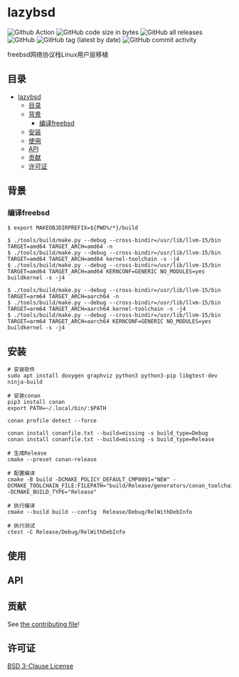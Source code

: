 # lazybsd

![Github Action](https://github.com/mengdemao/lazybsd/actions/workflows/build.yml/badge.svg?branch=master)
![GitHub code size in bytes](https://img.shields.io/github/languages/code-size/mengdemao/lazybsd)
![GitHub all releases](https://img.shields.io/github/downloads/mengdemao/lazybsd/total)
![GitHub](https://img.shields.io/github/license/mengdemao/lazybsd)
![GitHub tag (latest by date)](https://img.shields.io/github/v/tag/mengdemao/lazybsd)
![GitHub commit activity](https://img.shields.io/github/commit-activity/y/mengdemao/lazybsd)

freebsd网络协议栈Linux用户层移植

## 目录

- [lazybsd](#lazybsd)
	- [目录](#目录)
	- [背景](#背景)
		- [编译freebsd](#编译freebsd)
	- [安装](#安装)
	- [使用](#使用)
	- [API](#api)
	- [贡献](#贡献)
	- [许可证](#许可证)

## 背景

### 编译freebsd

```shell
$ export MAKEOBJDIRPREFIX=${PWD%/*}/build

$ ./tools/build/make.py --debug --cross-bindir=/usr/lib/llvm-15/bin TARGET=amd64 TARGET_ARCH=amd64 -n
$ ./tools/build/make.py --debug --cross-bindir=/usr/lib/llvm-15/bin TARGET=amd64 TARGET_ARCH=amd64 kernel-toolchain -s -j4
$ ./tools/build/make.py --debug --cross-bindir=/usr/lib/llvm-15/bin TARGET=amd64 TARGET_ARCH=amd64 KERNCONF=GENERIC NO_MODULES=yes buildkernel -s -j4

$ ./tools/build/make.py --debug --cross-bindir=/usr/lib/llvm-15/bin TARGET=arm64 TARGET_ARCH=aarch64 -n
$ ./tools/build/make.py --debug --cross-bindir=/usr/lib/llvm-15/bin TARGET=arm64 TARGET_ARCH=aarch64 kernel-toolchain -s -j4
$ ./tools/build/make.py --debug --cross-bindir=/usr/lib/llvm-15/bin TARGET=arm64 TARGET_ARCH=aarch64 KERNCONF=GENERIC NO_MODULES=yes buildkernel -s -j4
```

## 安装

```shell
# 安装软件
sudo apt install doxygen graphviz python3 python3-pip libgtest-dev ninja-build

# 安装conan
pip3 install conan
export PATH=~/.local/bin/:$PATH

conan profile detect --force

conan install conanfile.txt --build=missing -s build_type=Debug
conan install conanfile.txt --build=missing -s build_type=Release

# 生成Release
cmake --preset conan-release

# 配置编译
cmake -B build -DCMAKE_POLICY_DEFAULT_CMP0091="NEW" -DCMAKE_TOOLCHAIN_FILE:FILEPATH="build/Release/generators/conan_toolchain.cmake" -DCMAKE_BUILD_TYPE="Release"

# 执行编译
cmake --build build --config  Release/Debug/RelWithDebInfo

# 执行测试
ctest -C Release/Debug/RelWithDebInfo
```

## 使用

## API

## 贡献

See [the contributing file](CONTRIBUTING.md)!

## 许可证

[BSD 3-Clause License](LICENSE)
